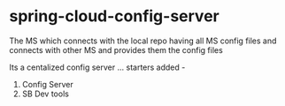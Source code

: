 # spring-cloud-config-server
The MS which connects with the local repo having all MS config files and connects with other MS and provides them the config files

Its a centalized config server ...
starters added -
1. Config Server 
2. SB Dev tools
